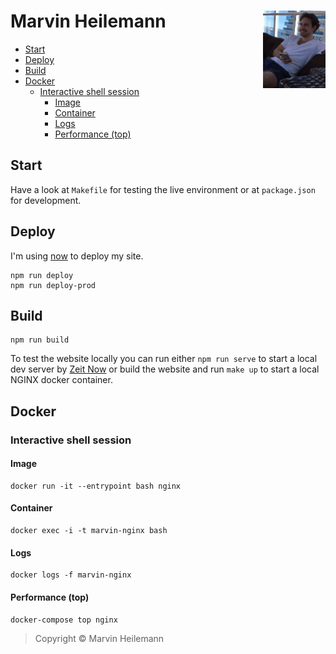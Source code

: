 <h1 align="left">
  <img align="right" src="./static/me.gif" width="100">
  <b>Marvin Heilemann</b>
</h1>

- [Start](#start)
- [Deploy](#deploy)
- [Build](#build)
- [Docker](#docker)
  - [Interactive shell session](#interactive-shell-session)
    - [Image](#image)
    - [Container](#container)
    - [Logs](#logs)
    - [Performance (top)](#performance-top)

## Start

Have a look at `Makefile` for testing the live environment or at `package.json`
for development.

## Deploy

I'm using [now](https://zeit.co/muuvmuuv/portfolio) to deploy my site.

```shell
npm run deploy
npm run deploy-prod
```

## Build

```shell
npm run build
```

To test the website locally you can run either `npm run serve` to start a local
dev server by [Zeit Now](https://zeit.co/docs/now-cli#commands/dev) or build the
website and run `make up` to start a local NGINX docker container.

## Docker

### Interactive shell session

#### Image

```shell
docker run -it --entrypoint bash nginx
```

#### Container

```shell
docker exec -i -t marvin-nginx bash
```

#### Logs

```shell
docker logs -f marvin-nginx
```

#### Performance (top)

```shell
docker-compose top nginx
```

> Copyright © Marvin Heilemann

